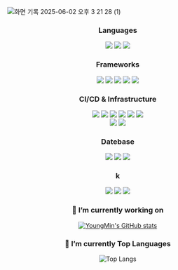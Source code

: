 ![화면 기록 2025-06-02 오후 3 21 28 (1)](https://github.com/user-attachments/assets/4d7cc381-9f5f-4fd4-beea-5805ddf83d9d)

<div align="center">
  
###  Languages
  <div>
    <img src="https://img.shields.io/badge/Typescript-%233178C6?style=flat-square&logo=Typescript&logoColor=%233178C6&labelColor=f9f9f9" />
    <img src="https://img.shields.io/badge/JavaScript-%23F7DF1E?style=flat-square&logo=JavaScript&logoColor=%23F7DF1E&labelColor=f9f9f9" />
    <img src="https://img.shields.io/badge/python-%3776AB?style=flat-square&logo=python&logoColor=%3776AB&labelColor=f9f9f9" />
  </div>

### Frameworks
  <div>
    <img src="https://img.shields.io/badge/NextJs-%20%23000000?style=flat-square&logo=Next.js&logoColor=%20%23000000&labelColor=f9f9f9" />
    <img src="https://img.shields.io/badge/React-20232a.svg?style=flat-square&logo=react&logoColor=61DAFB" />
    <img src="https://img.shields.io/badge/Vue.js-%234FC08D?style=flat-square&logo=Vue.js&logoColor=%234FC08D&labelColor=f9f9f9" />
    <img src="https://img.shields.io/badge/Express-000000.svg?&style=flat-square&logo=Express&logoColor=000000&labelColor=f9f9f9"/>
    <img src="https://img.shields.io/badge/fastapi-009688.svg?&style=flat-square&logo=fastapi&logoColor=009688&labelColor=f9f9f9"/>
  </div>

### CI/CD & Infrastructure
  <div>
    <img src="https://img.shields.io/badge/jenkins-D24939?style=flat-square&logo=jenkins&logoColor=D24939&labelColor=f9f9f9" />
    <img src="https://img.shields.io/badge/jest-C21325.svg?style=flat-square&logo=jest&logoColor=C21325&labelColor=f9f9f9" />
    <img src="https://img.shields.io/badge/sonarqube-126ED3.svg?style=flat-square&logo=sonarqube&logoColor=126ED3&labelColor=f9f9f9" />
    <img src="https://img.shields.io/badge/docker-2496ED.svg?style=flat-square&logo=docker&logoColor=2496ED&labelColor=f9f9f9" />
    <img src="https://img.shields.io/badge/vercel-000000.svg?style=flat-square&logo=vercel&logoColor=000000&labelColor=f9f9f9" />
    <img src="https://img.shields.io/badge/nginx-009639.svg?style=flat-square&logo=nginx&logoColor=009639&labelColor=f9f9f9" />
    <br/>
    <img src="https://img.shields.io/badge/pm2-2B037A.svg?style=flat-square&logo=pm2&logoColor=2B037A&labelColor=f9f9f9" />
    <img src="https://img.shields.io/badge/apache-D22128.svg?style=flat-square&logo=apache&logoColor=D22128&labelColor=f9f9f9" />
  </div>

### Datebase
  <div>
    <img src="https://img.shields.io/badge/mysql-4479A1?style=flat-square&logo=mysql&logoColor=4479A1&labelColor=f9f9f9" />
    <img src="https://img.shields.io/badge/postgresql-4169E1.svg?style=flat-square&logo=postgresql&logoColor=4169E1&labelColor=f9f9f9" />
    <img src="https://img.shields.io/badge/mongodb-47A248?style=flat-square&logo=mongodb&logoColor=47A248&labelColor=f9f9f9" />
  </div>

### k
  <div>
    <img src="https://img.shields.io/badge/springboot-6DB33F?style=flat-square&logo=springboot&logoColor=6DB33F&labelColor=f9f9f9" />
    <img src="https://img.shields.io/badge/aws-4169E1.svg?style=flat-square&logo=aws&logoColor=4169E1&labelColor=f9f9f9" />
    <img src="https://img.shields.io/badge/java-FE5F50?style=flat-square&logo=java&logoColor=FE5F50&labelColor=f9f9f9" />
  </div>

### 🔭 I’m currently working on
[![YoungMin's GitHub stats](https://github-readme-stats.vercel.app/api?username=kimyougmin&show_icons=true&theme=radical)](https://github.com/kimyougmin/github-readme-stats)
  
### 💪 I’m currently Top Languages
![Top Langs](https://github-readme-stats.vercel.app/api/top-langs/?username=kimyougmin&layout=compact&theme=dracula)
</div>
<!--
**kimyougmin/kimyougmin** is a ✨ _special_ ✨ repository because its `README.md` (this file) appears on your GitHub profile.

Here are some ideas to get you started:

- 🔭 I’m currently working on ...
- 🌱 I’m currently learning ...
- 👯 I’m looking to collaborate on ...
- 🤔 I’m looking for help with ...
- 💬 Ask me about ...
- 📫 How to reach me: ...
- 😄 Pronouns: ...
- ⚡ Fun fact: ...
-->
